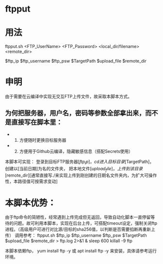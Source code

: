 # ftpput

# 用法
ftpput.sh <FTPServerAddress> <FTP_UserName> <FTP_Password> <MainTargetPath> <local_dir/filename> <remote_dir>

$ftp_ip $ftp_username $ftp_psw $TargetPath $upload_file $remote_dir


# 申明
由于需要在云编译中实现无交互FTP上传文件，故采取本脚本方式。

## 为何把服务器，用户名，密码等参数全部拿出来，而不是直接写在脚本里：
- 1. 方便随时更换目标服务器
- 2. 方便用于Github云编译，隐藏敏感信息（搭配Secrets使用）

本脚本可实现：
登录到目标FTP服务器[$ftp_ip]，
cd进入目标目录[$TargetPath]，
创建以[当前日期]为名的文件夹，
把本地文件[$upload_file]，
上传到该目录[$remote_dir][通常直接写./来实现上传到刚创建的日期名文件夹内，为扩大可操作性，本路径值可按需求变动]

# 本脚本优势：
由于ftp命令的简陋性，经常遇到上传完成但无返回，导致自动化脚本一直停留等待的问题。故可利用本脚本，实现在后台上传，可搭配timeout设定，强制关闭ftp进程。（高级用户可进行对比源/目标的sha256值，以判断是否需要掐断再重新上传）
调用参考：
ftpput.sh $ftp_ip $ftp_username $ftp_psw $TargetPath $upload_file $remote_dir > ftp.log 2>&1 &
sleep 600
killall -9 ftp

本脚本依赖ftp，
yum install ftp -y
或 apt install ftp -y
来安装，具体请参考运行环境。
